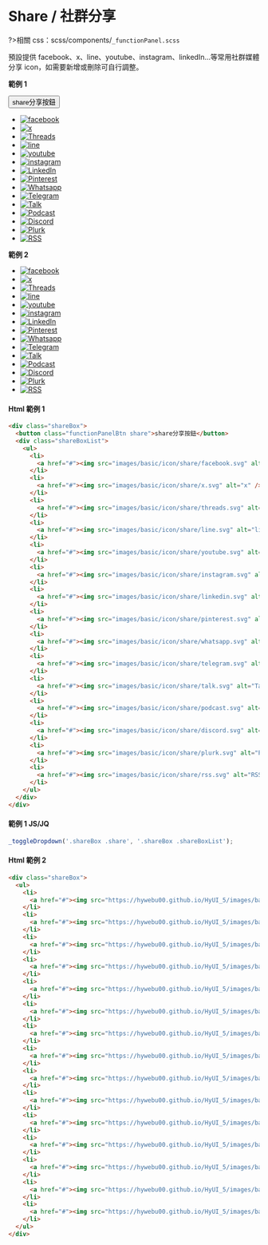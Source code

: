 # Share / 社群分享

?>相關 css：scss/components/`_functionPanel.scss`

預設提供 facebook、x、line、youtube、instagram、linkedIn...等常用社群媒體分享 icon，如需要新增或刪除可自行調整。

**範例 1**

<div class="shareBox">
  <button class="functionPanelBtn share">share分享按鈕</button>
  <div class="shareBoxList">
    <ul>
      <li>
        <a href="#"><img src="https://hywebu00.github.io/HyUI_5/images/basic/icon/share/facebook.svg" alt="facebook" /></a>
      </li>
      <li>
        <a href="#"><img src="https://hywebu00.github.io/HyUI_5/images/basic/icon/share/x.svg" alt="x" /></a>
      </li>
      <li>
        <a href="#"><img src="https://hywebu00.github.io/HyUI_5/images/basic/icon/share/threads.svg" alt="Threads" /></a>
      </li>
      <li>
        <a href="#"><img src="https://hywebu00.github.io/HyUI_5/images/basic/icon/share/line.svg" alt="line" /></a>
      </li>
      <li>
        <a href="#"><img src="https://hywebu00.github.io/HyUI_5/images/basic/icon/share/youtube.svg" alt="youtube" /></a>
      </li>
      <li>
        <a href="#"><img src="https://hywebu00.github.io/HyUI_5/images/basic/icon/share/instagram.svg" alt="instagram" /></a>
      </li>
      <li>
        <a href="#"><img src="https://hywebu00.github.io/HyUI_5/images/basic/icon/share/linkedin.svg" alt="LinkedIn" /></a>
      </li>
      <li>
        <a href="#"><img src="https://hywebu00.github.io/HyUI_5/images/basic/icon/share/pinterest.svg" alt="Pinterest" /></a>
      </li>
      <li>
        <a href="#"><img src="https://hywebu00.github.io/HyUI_5/images/basic/icon/share/whatsapp.svg" alt="Whatsapp" /></a>
      </li>
      <li>
        <a href="#"><img src="https://hywebu00.github.io/HyUI_5/images/basic/icon/share/telegram.svg" alt="Telegram" /></a>
      </li>
      <li>
        <a href="#"><img src="https://hywebu00.github.io/HyUI_5/images/basic/icon/share/talk.svg" alt="Talk" /></a>
      </li>
      <li>
        <a href="#"><img src="https://hywebu00.github.io/HyUI_5/images/basic/icon/share/podcast.svg" alt="Podcast" /></a>
      </li>
      <li>
        <a href="#"><img src="https://hywebu00.github.io/HyUI_5/images/basic/icon/share/discord.svg" alt="Discord" /></a>
      </li>
      <li>
        <a href="#"><img src="https://hywebu00.github.io/HyUI_5/images/basic/icon/share/plurk.svg" alt="Plurk" /></a>
      </li>
      <li>
        <a href="#"><img src="https://hywebu00.github.io/HyUI_5/images/basic/icon/share/rss.svg" alt="RSS" /></a>
      </li>
    </ul>
  </div>
</div>

**範例 2**

<div class="shareBox">
    <ul>
      <li>
        <a href="#"><img src="https://hywebu00.github.io/HyUI_5/images/basic/icon/share/facebook.svg" alt="facebook" /></a>
      </li>
      <li>
        <a href="#"><img src="https://hywebu00.github.io/HyUI_5/images/basic/icon/share/x.svg" alt="x" /></a>
      </li>
      <li>
        <a href="#"><img src="https://hywebu00.github.io/HyUI_5/images/basic/icon/share/threads.svg" alt="Threads" /></a>
      </li>
      <li>
        <a href="#"><img src="https://hywebu00.github.io/HyUI_5/images/basic/icon/share/line.svg" alt="line" /></a>
      </li>
      <li>
        <a href="#"><img src="https://hywebu00.github.io/HyUI_5/images/basic/icon/share/youtube.svg" alt="youtube" /></a>
      </li>
      <li>
        <a href="#"><img src="https://hywebu00.github.io/HyUI_5/images/basic/icon/share/instagram.svg" alt="instagram" /></a>
      </li>
      <li>
        <a href="#"><img src="https://hywebu00.github.io/HyUI_5/images/basic/icon/share/linkedin.svg" alt="LinkedIn" /></a>
      </li>
      <li>
        <a href="#"><img src="https://hywebu00.github.io/HyUI_5/images/basic/icon/share/pinterest.svg" alt="Pinterest" /></a>
      </li>
      <li>
        <a href="#"><img src="https://hywebu00.github.io/HyUI_5/images/basic/icon/share/whatsapp.svg" alt="Whatsapp" /></a>
      </li>
      <li>
        <a href="#"><img src="https://hywebu00.github.io/HyUI_5/images/basic/icon/share/telegram.svg" alt="Telegram" /></a>
      </li>
      <li>
        <a href="#"><img src="https://hywebu00.github.io/HyUI_5/images/basic/icon/share/talk.svg" alt="Talk" /></a>
      </li>
      <li>
        <a href="#"><img src="https://hywebu00.github.io/HyUI_5/images/basic/icon/share/podcast.svg" alt="Podcast" /></a>
      </li>
      <li>
        <a href="#"><img src="https://hywebu00.github.io/HyUI_5/images/basic/icon/share/discord.svg" alt="Discord" /></a>
      </li>
      <li>
        <a href="#"><img src="https://hywebu00.github.io/HyUI_5/images/basic/icon/share/plurk.svg" alt="Plurk" /></a>
      </li>
      <li>
        <a href="#"><img src="https://hywebu00.github.io/HyUI_5/images/basic/icon/share/rss.svg" alt="RSS" /></a>
      </li>
    </ul>
</div>

<!-- tabs:start -->

#### **Html 範例 1**

```html
<div class="shareBox">
  <button class="functionPanelBtn share">share分享按鈕</button>
  <div class="shareBoxList">
    <ul>
      <li>
        <a href="#"><img src="images/basic/icon/share/facebook.svg" alt="facebook" /></a>
      </li>
      <li>
        <a href="#"><img src="images/basic/icon/share/x.svg" alt="x" /></a>
      </li>
      <li>
        <a href="#"><img src="images/basic/icon/share/threads.svg" alt="Threads" /></a>
      </li>
      <li>
        <a href="#"><img src="images/basic/icon/share/line.svg" alt="line" /></a>
      </li>
      <li>
        <a href="#"><img src="images/basic/icon/share/youtube.svg" alt="youtube" /></a>
      </li>
      <li>
        <a href="#"><img src="images/basic/icon/share/instagram.svg" alt="instagram" /></a>
      </li>
      <li>
        <a href="#"><img src="images/basic/icon/share/linkedin.svg" alt="LinkedIn" /></a>
      </li>
      <li>
        <a href="#"><img src="images/basic/icon/share/pinterest.svg" alt="Pinterest" /></a>
      </li>
      <li>
        <a href="#"><img src="images/basic/icon/share/whatsapp.svg" alt="Whatsapp" /></a>
      </li>
      <li>
        <a href="#"><img src="images/basic/icon/share/telegram.svg" alt="Telegram" /></a>
      </li>
      <li>
        <a href="#"><img src="images/basic/icon/share/talk.svg" alt="Talk" /></a>
      </li>
      <li>
        <a href="#"><img src="images/basic/icon/share/podcast.svg" alt="Podcast" /></a>
      </li>
      <li>
        <a href="#"><img src="images/basic/icon/share/discord.svg" alt="Discord" /></a>
      </li>
      <li>
        <a href="#"><img src="images/basic/icon/share/plurk.svg" alt="Plurk" /></a>
      </li>
      <li>
        <a href="#"><img src="images/basic/icon/share/rss.svg" alt="RSS" /></a>
      </li>
    </ul>
  </div>
</div>
```

#### **範例 1 JS/JQ**

```javascript
_toggleDropdown('.shareBox .share', '.shareBox .shareBoxList');
```

#### **Html 範例 2**

```html
<div class="shareBox">
  <ul>
    <li>
      <a href="#"><img src="https://hywebu00.github.io/HyUI_5/images/basic/icon/share/facebook.svg" alt="facebook" /></a>
    </li>
    <li>
      <a href="#"><img src="https://hywebu00.github.io/HyUI_5/images/basic/icon/share/x.svg" alt="x" /></a>
    </li>
    <li>
      <a href="#"><img src="https://hywebu00.github.io/HyUI_5/images/basic/icon/share/threads.svg" alt="Threads" /></a>
    </li>
    <li>
      <a href="#"><img src="https://hywebu00.github.io/HyUI_5/images/basic/icon/share/line.svg" alt="line" /></a>
    </li>
    <li>
      <a href="#"><img src="https://hywebu00.github.io/HyUI_5/images/basic/icon/share/youtube.svg" alt="youtube" /></a>
    </li>
    <li>
      <a href="#"><img src="https://hywebu00.github.io/HyUI_5/images/basic/icon/share/instagram.svg" alt="instagram" /></a>
    </li>
    <li>
      <a href="#"><img src="https://hywebu00.github.io/HyUI_5/images/basic/icon/share/linkedin.svg" alt="LinkedIn" /></a>
    </li>
    <li>
      <a href="#"><img src="https://hywebu00.github.io/HyUI_5/images/basic/icon/share/pinterest.svg" alt="Pinterest" /></a>
    </li>
    <li>
      <a href="#"><img src="https://hywebu00.github.io/HyUI_5/images/basic/icon/share/whatsapp.svg" alt="Whatsapp" /></a>
    </li>
    <li>
      <a href="#"><img src="https://hywebu00.github.io/HyUI_5/images/basic/icon/share/telegram.svg" alt="Telegram" /></a>
    </li>
    <li>
      <a href="#"><img src="https://hywebu00.github.io/HyUI_5/images/basic/icon/share/talk.svg" alt="Talk" /></a>
    </li>
    <li>
      <a href="#"><img src="https://hywebu00.github.io/HyUI_5/images/basic/icon/share/podcast.svg" alt="Podcast" /></a>
    </li>
    <li>
      <a href="#"><img src="https://hywebu00.github.io/HyUI_5/images/basic/icon/share/discord.svg" alt="Discord" /></a>
    </li>
    <li>
      <a href="#"><img src="https://hywebu00.github.io/HyUI_5/images/basic/icon/share/plurk.svg" alt="Plurk" /></a>
    </li>
    <li>
      <a href="#"><img src="https://hywebu00.github.io/HyUI_5/images/basic/icon/share/rss.svg" alt="RSS" /></a>
    </li>
  </ul>
</div>
```

<!-- tabs:end -->

<script>
  _toggleDropdown('.shareBox .share', '.shareBox .shareBoxList'); //分享開關切換
</script>

